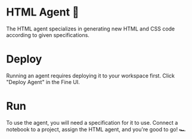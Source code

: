 # HTML Agent 🤖

The HTML agent specializes in generating new HTML and CSS code according to given specifications.

# Deploy

Running an agent requires deploying it to your workspace first. Click "Deploy Agent" in the Fine UI.

# Run

To use the agent, you will need a specification for it to use. Connect a notebook to a project, assign the HTML agent, and you're good to go! 🏎️